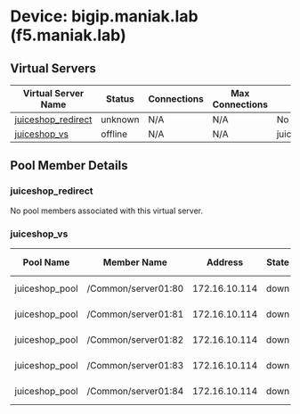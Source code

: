 # Device: bigip.maniak.lab (f5.maniak.lab)

## Virtual Servers

| Virtual Server Name | Status | Connections | Max Connections | Pool |
|---------------------|--------|-------------|-----------------|------|
| [juiceshop_redirect](#juiceshop_redirect) | unknown | N/A | N/A | No Pool |
| [juiceshop_vs](#juiceshop_vs) | offline | N/A | N/A | juiceshop_pool |

## Pool Member Details

### juiceshop_redirect
<a id='juiceshop_redirect'></a>

No pool members associated with this virtual server.

### juiceshop_vs
<a id='juiceshop_vs'></a>

| Pool Name | Member Name | Address | State | Session | Monitor Status | Enabled |
|-----------|-------------|---------|-------|---------|----------------|---------|
| juiceshop_pool | /Common/server01:80 | 172.16.10.114 | down | monitor-enabled |  |  |
| juiceshop_pool | /Common/server01:81 | 172.16.10.114 | down | monitor-enabled |  |  |
| juiceshop_pool | /Common/server01:82 | 172.16.10.114 | down | monitor-enabled |  |  |
| juiceshop_pool | /Common/server01:83 | 172.16.10.114 | down | monitor-enabled |  |  |
| juiceshop_pool | /Common/server01:84 | 172.16.10.114 | down | monitor-enabled |  |  |


